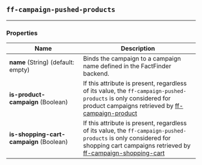 ## `ff-campaign-pushed-products`
___
### Properties
| Name | Description |
| ---- | ----------- |
| **name**&nbsp;(String) (default: empty) | Binds the campaign to a campaign name defined in the FactFinder backend. |
| **is-product-campaign**&nbsp;(Boolean) | If this attribute is present, regardless of its value, the `ff-campaign-pushed-products` is only considered for product campaigns retrieved by [ff-campaign-product](/api/1.x/ff-campaign-product) |
| **is-shopping-cart-campaign**&nbsp;(Boolean) | If this attribute is present, regardless of its value, the `ff-campaign-pushed-products` is only considered for shopping cart campaigns retrieved by [ff-campaign-shopping-cart](/api/1.x/ff-campaign-shopping-cart) |
